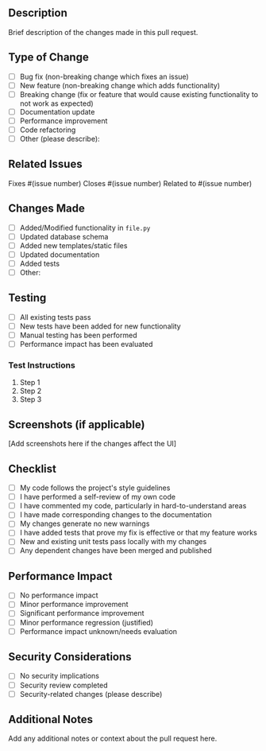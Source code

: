 ## Description

Brief description of the changes made in this pull request.

## Type of Change

- [ ] Bug fix (non-breaking change which fixes an issue)
- [ ] New feature (non-breaking change which adds functionality)
- [ ] Breaking change (fix or feature that would cause existing functionality to not work as expected)
- [ ] Documentation update
- [ ] Performance improvement
- [ ] Code refactoring
- [ ] Other (please describe):

## Related Issues

Fixes #(issue number)
Closes #(issue number)
Related to #(issue number)

## Changes Made

- [ ] Added/Modified functionality in `file.py`
- [ ] Updated database schema
- [ ] Added new templates/static files
- [ ] Updated documentation
- [ ] Added tests
- [ ] Other:

## Testing

- [ ] All existing tests pass
- [ ] New tests have been added for new functionality
- [ ] Manual testing has been performed
- [ ] Performance impact has been evaluated

### Test Instructions

1. Step 1
2. Step 2
3. Step 3

## Screenshots (if applicable)

[Add screenshots here if the changes affect the UI]

## Checklist

- [ ] My code follows the project's style guidelines
- [ ] I have performed a self-review of my own code
- [ ] I have commented my code, particularly in hard-to-understand areas
- [ ] I have made corresponding changes to the documentation
- [ ] My changes generate no new warnings
- [ ] I have added tests that prove my fix is effective or that my feature works
- [ ] New and existing unit tests pass locally with my changes
- [ ] Any dependent changes have been merged and published

## Performance Impact

- [ ] No performance impact
- [ ] Minor performance improvement
- [ ] Significant performance improvement
- [ ] Minor performance regression (justified)
- [ ] Performance impact unknown/needs evaluation

## Security Considerations

- [ ] No security implications
- [ ] Security review completed
- [ ] Security-related changes (please describe)

## Additional Notes

Add any additional notes or context about the pull request here.

